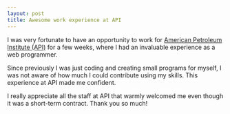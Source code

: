 ```yaml
---
layout: post
title: Awesome work experience at API
---
```


I was very fortunate to have an opportunity to work for [American Petroleum Institute (API)](http://www.api.org/) for a few weeks, where I had an invaluable experience as a web programmer.

Since previously I was just coding and creating small programs for myself, I was not aware of how much I could contribute using my skills. This experience at API made me confident.

I really appreciate all the staff at API that warmly welcomed me even though it was a short-term contract. Thank you so much!
